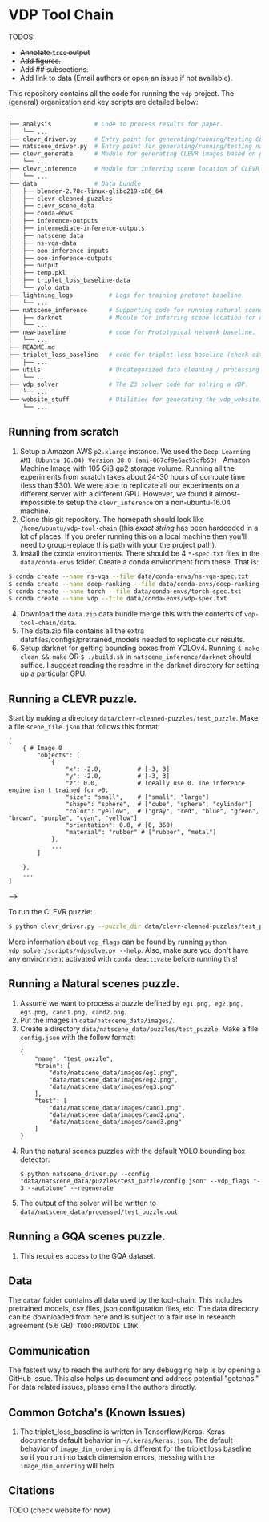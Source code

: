 # VDP Tool Chain

TODOS:
* ~~Annotate `tree` output~~
* ~~Add figures.~~
* ~~Add ## subsections.~~
* Add link to data (Email authors or open an issue if not available).

This repository contains all the code for running the `vdp` project. The (general) organization and key scripts are detailed below:

```bash
.
├── analysis            # Code to process results for paper.
│   └── ...
├── clevr_driver.py     # Entry point for generating/running/testing CLEVR images.
├── natscene_driver.py  # Entry point for generating/running/testing natural scenes images.
├── clevr_generate      # Module for generating CLEVR images based on github.com/facebookresearch/clevr-dataset-gen 
│   └── ...
├── clevr_inference     # Module for inferring scene location of CLEVR images. Based on nsvqa.csail.mit.edu
│   └── ...
├── data                # Data bundle
│   ├── blender-2.78c-linux-glibc219-x86_64
│   ├── clevr-cleaned-puzzles
│   ├── clevr_scene_data
│   ├── conda-envs
│   ├── inference-outputs
│   ├── intermediate-inference-outputs
│   ├── natscene_data
│   ├── ns-vqa-data
│   ├── ooo-inference-inputs
│   ├── ooo-inference-outputs
│   ├── output
│   ├── temp.pkl
│   ├── triplet_loss_baseline-data
│   └── yolo_data
├── lightning_logs          # Logs for training protonet baseline.      
│   └── ...
├── natscene_inference      # Supporting code for running natural scenes data.
│   ├── darknet             # Module for inferring scene location for natural scenes images. Based on github.com/pjreddie/darknet 
│   └── ...
├── new-baseline            # code for Prototypical network baseline.
│   └── ...
├── README.md
├── triplet_loss_baseline   # code for triplet loss baseline (check citations).
│   ├── ...
├── utils                   # Uncategorized data cleaning / processing scripts.
│   └── ...
├── vdp_solver              # The Z3 solver code for solving a VDP.
│   └── ...
└── website_stuff           # Utilities for generating the vdp_website.
    └── ...
```

## Running from scratch

1. Setup a Amazon AWS `p2.xlarge` instance. We used the `Deep Learning AMI (Ubuntu 16.04) Version 38.0 (ami-067cf9e6ac97cfb53) ` Amazon Machine Image with 105 GiB gp2 storage volume. Running all the experiments from scratch takes about 24-30 hours of compute time (less than $30). We were able to replicate all our experiments on a different server with a different GPU. However, we found it almost-impossible to setup the `clevr_inference`  on a non-ubuntu-16.04 machine.
2. Clone this git repository. The homepath should look like `/home/ubuntu/vdp-tool-chain` (this *exact string* has been hardcoded in a lot of places. If you prefer running this on a local machine then you'll need to group-replace this path with your the project path).
3. Install the conda environments. There should be 4 `*-spec.txt` files in the `data/conda-envs` folder. Create a conda environment from these. That is:
```bash
$ conda create --name ns-vqa --file data/conda-envs/ns-vqa-spec.txt
$ conda create --name deep-ranking --file data/conda-envs/deep-ranking-spec.txt
$ conda create --name torch --file data/conda-envs/torch-spec.txt
$ conda create --name vdp --file data/conda-envs/vdp-spec.txt
```
4. Download the `data.zip` data bundle merge this with the contents of `vdp-tool-chain/data`.
5. The data.zip file contains all the extra datafiles/configs/pretrained_models needed to replicate our results.
6. Setup darknet for getting bounding boxes from YOLOv4. Running `$ make clean && make` OR `$ ./build.sh` in `natscene_inference/darknet` should suffice. I suggest reading the readme in the darknet directory for setting up a particular GPU.


## Running a CLEVR puzzle.

Start by making a directory `data/clevr-cleaned-puzzles/test_puzzle`. Make a file `scene_file.json` that follows this format:
```
[
    { # Image 0   
        "objects": [
            {
                "x": -2.0,          # [-3, 3]
                "y": -2.0,          # [-3, 3]
                "z": 0.0,           # Ideally use 0. The inference engine isn't trained for >0.
                "size": "small",    # ["small", "large"]
                "shape": "sphere",  # ["cube", "sphere", "cylinder"]
                "color": "yellow",  # ["gray", "red", "blue", "green", "brown", "purple", "cyan", "yellow"]
                "orientation": 0.0, # [0, 360)
                "material": "rubber" # ["rubber", "metal"]
            },
            ...
        ]

    },
    ...
]
```
 -->

To run the CLEVR puzzle:
```bash
$ python clevr_driver.py --puzzle_dir data/clevr-cleaned-puzzles/test_puzzle --examples "3 4 5 6" --candidates "0 1 2" --vdp_flags "- 2 --autotune" --use_gpu
```
More information about `vdp_flags` can be found by running `python vdp_solver/scripts/vdpsolve.py --help`. Also, make sure you don't have any environment activated with `conda deactivate` before running this!

## Running a Natural scenes puzzle.

1. Assume we want to process a puzzle defined by `eg1.png, eg2.png, eg3.png, cand1.png, cand2.png`.
1. Put the images in `data/natscene_data/images/`.
1. Create a directory `data/natscene_data/puzzles/test_puzzle`. Make a file `config.json` with the follow format:
    ```
    {
        "name": "test_puzzle",
        "train": [
            "data/natscene_data/images/eg1.png",
            "data/natscene_data/images/eg2.png",
            "data/natscene_data/images/eg3.png"
        ],
        "test": [
            "data/natscene_data/images/cand1.png",
            "data/natscene_data/images/cand2.png",
            "data/natscene_data/images/cand3.png"
        ]
    }
    ```
1. Run the natural scenes puzzles with the default YOLO bounding box detector:
    ```
    $ python natscene_driver.py --config "data/natscene_data/puzzles/test_puzzle/config.json" --vdp_flags "- 3 --autotune" --regenerate
    ```
1. The output of the solver will be written to `data/natscene_data/processed/test_puzzle.out`.


## Running a GQA scenes puzzle.

1. This requires access to the GQA dataset.


## Data

The `data/` folder contains all data used by the tool-chain. This includes pretrained models, csv files, json configuration files, etc. The data directory can be downloaded from here and is subject to a fair use in research agreement (5.6 GB): `TODO:PROVIDE LINK`. 



## Communication

The fastest way to reach the authors for any debugging help is by opening a GitHub issue. This also helps us document and address potential "gotchas." For data related issues, please email the authors directly.


## Common Gotcha's (Known Issues)

1. The triplet_loss_baseline is written in Tensorflow/Keras. Keras documents default behavior in `~/.keras/keras.json`. The default behavior of `image_dim_ordering` is different for the triplet loss baseline so if you run into batch dimension errors, messing with the `image_dim_ordering` will help.

## Citations

TODO (check website for now)
